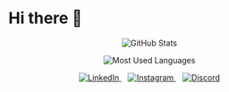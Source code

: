 # Hi there 👋

<!-- Stats Section -->
<p align="center">
  <img src="https://github-readme-stats.vercel.app/api?username=ashwin2500&show_icons=true&theme=dark&hide_title=true" alt="GitHub Stats">
</p>

<!-- Most Used Languages Section -->
<p align="center">
  <img src="https://github-readme-stats.vercel.app/api/top-langs/?username=ashwin2500&layout=compact&theme=dark" alt="Most Used Languages">
</p>



<!-- Social Media Links Section -->
<p align="center">
  <a href="https://www.linkedin.com/in/ashwinpraseed25/" target="_blank">
    <img src="https://img.shields.io/badge/LinkedIn-blue?style=for-the-badge&logo=linkedin&logoColor=white" alt="LinkedIn">
  </a>&nbsp;&nbsp;
  <a href="https://www.instagram.com/ash._.25/" target="_blank">
    <img src="https://img.shields.io/badge/Instagram-E4405F?style=for-the-badge&logo=instagram&logoColor=white" alt="Instagram">
  </a>&nbsp;&nbsp;
  <a href="https://discordapp.com/users/765885050125942804/" target="_blank">
    <img src="https://img.shields.io/badge/Discord-7289DA?style=for-the-badge&logo=discord&logoColor=white" alt="Discord">
  </a>
</p>
